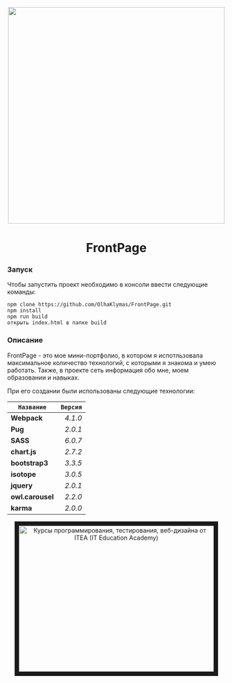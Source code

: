 <div align="center">
    <img src="./static/img/front_end.jpg" width="500">
    <h1>FrontPage</h1>
</div>

### Запуск  
Чтобы запустить проект необходимо в консоли ввести следующие команды:
```
npm clone https://github.com/OlhaKlymas/FrontPage.git
npm install
npm run build
открыть index.html в папке build
```
### Описание  
FrontPage - это мое мини-портфолио, в котором я испотльзовала максимальное количество технологий, с которыми я знакома и умею работать. Также, в проекте сеть информация обо мне, моем образовании и навыках.

При его создании были использованы следующие технологии:
  

|   `Название`    |   `Версия`    |  
|---------------- |--------------:|  
|   **Webpack**   |   *4.1.0*     |  
|     **Pug**     |   *2.0.1*     |  
|     **SASS**    |   *6.0.7*     |  
|   **chart.js**  |   *2.7.2*     |  
| **bootstrap3**  |   *3.3.5*     |  
|   **isotope**   |   *3.0.5*     |  
|    **jquery**   |   *2.0.1*     |  
|**owl.carousel** |   *2.2.0*     |  
|    **karma**    |   *2.0.0*     |  



<div align="center">
<a href="http://www.youtube.com/watch?feature=player_embedded&v=3fbUDHmNKo8" target="_blank"><img src="https://yt3.ggpht.com/-vJmCPev2ScI/AAAAAAAAAAI/AAAAAAAAAAA/XNoNfL1tGxs/s288-mo-c-c0xffffffff-rj-k-no/photo.jpg" 
alt="Курсы программирования, тестирования, веб-дизайна от ITEA (IT Education Academy)" width="450" height="337" border="10" /></a></div>